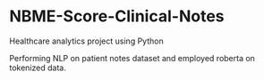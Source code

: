 # NBME-Score-Clinical-Notes
Healthcare analytics project using Python

Performing NLP on patient notes dataset and employed roberta on tokenized data.
